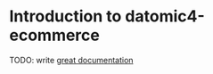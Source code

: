 # Introduction to datomic4-ecommerce

TODO: write [great documentation](http://jacobian.org/writing/what-to-write/)
